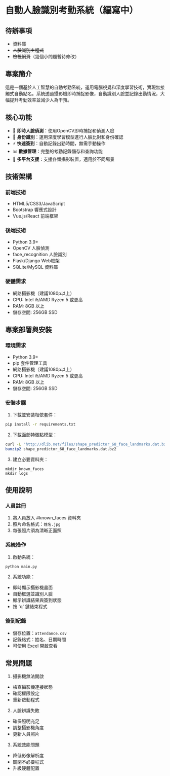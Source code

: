 # 自動人臉識別考勤系統（編寫中）

## 待辦事項

* 資料庫
* ~~人臉識別主程式~~
* ~~檢視網頁~~（幾個小問題暫待修改）


## 專案簡介

這是一個基於人工智慧的自動考勤系統，運用電腦視覺和深度學習技術，實現無接觸式自動點名。系統透過攝影機即時捕捉影像，自動識別人臉並記錄出勤情況，大幅提升考勤效率並減少人為干預。

## 核心功能

- 🎥 **即時人臉偵測**：使用OpenCV即時捕捉和偵測人臉
- 👤 **身份識別**：運用深度學習模型進行人臉比對和身份確認
- ⚡ **快速簽到**：自動記錄出勤時間，無需手動操作
- 📊 **數據管理**：完整的考勤記錄儲存和查詢功能
- 📱 **多平台支援**：支援各類攝影裝置，適用於不同場景

## 技術架構

### 前端技術

- HTML5/CSS3/JavaScript
- Bootstrap 響應式設計
- Vue.js/React 前端框架

### 後端技術

- Python 3.9+
- OpenCV 人臉偵測
- face_recognition 人臉識別
- Flask/Django Web框架
- SQLite/MySQL 資料庫

### 硬體需求

- 網路攝影機（建議1080p以上）
- CPU: Intel i5/AMD Ryzen 5 或更高
- RAM: 8GB 以上
- 儲存空間: 256GB SSD

## 專案部署與安裝

### 環境需求

- Python 3.9+
- pip 套件管理工具
- 網路攝影機（建議1080p以上）
- CPU: Intel i5/AMD Ryzen 5 或更高
- RAM: 8GB 以上
- 儲存空間: 256GB SSD

### 安裝步驟

1. 下載並安裝相依套件：
```bash
pip install -r requirements.txt
```

2. 下載面部特徵點模型：
```bash
curl -L "http://dlib.net/files/shape_predictor_68_face_landmarks.dat.bz2" -o shape_predictor_68_face_landmarks.dat.bz2
bunzip2 shape_predictor_68_face_landmarks.dat.bz2
```

3. 建立必要資料夾：
```
mkdir known_faces
mkdir logs
```

## 使用說明

### 人員註冊

1. 將人員放入 #known_faces 資料夾
2. 照片命名格式：`姓名.jpg`
3. 每張照片須為清晰正面照

### 系統操作

1. 啟動系統：
```bash
python main.py
```

2. 系統功能：
* 即時顯示攝影機畫面
* 自動框選並識別人臉
* 顯示辨識結果與簽到狀態
* 按 'q' 鍵結束程式

### 簽到紀錄
* 儲存位置：`attendance.csv`
* 記錄格式：姓名、日期時間
* 可使用 Excel 開啟查看

## 常見問題

1. 攝影機無法開啟
* 檢查攝影機連接狀態
* 確認權限設定
* 重新啟動程式

2. 人臉辨識失敗
* 確保照明充足
* 調整攝影機角度
* 更新人員照片

3. 系統效能問題
* 降低影像解析度
* 關閉不必要程式
* 升級硬體配置

